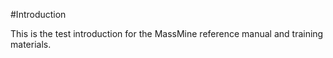 #Introduction

This is the test introduction for the MassMine reference manual and training materials. 
